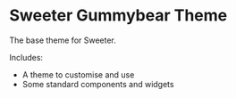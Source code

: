 # Sweeter Gummybear Theme
The base theme for Sweeter.

Includes:
- A theme to customise and use
- Some standard components and widgets
